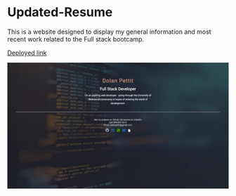 # Updated-Resume

This is a website designed to display my general information and most recent work related to the Full stack bootcamp.

<a href="https://dolanpettit.github.io/Updated-Resume/">Deployed link</a>

<img src="./images/deployed-resume.png">
